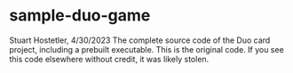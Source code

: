 # sample-duo-game
Stuart Hostetler, 4/30/2023
The complete source code of the Duo card project, including a prebuilt executable.
This is the original code. If you see this code elsewhere without credit, it was likely stolen.
